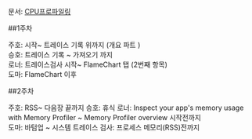 
문서: [CPU프로파일링](https://developer.android.com/studio/profile/android-profiler?hl=en)

##1주차 

주호:  시작~ 트레이스 기록 위까지 (개요 파트 )  
승호: 트레이스 기록 ~ 가져오기 까지   
로너: 트레이스검사 시작~ FlameChart 탭 (2번째 항목)  
도마: FlameChart 이후 

##2주차


주호:  RSS~ 다음장 끝까지
승호:  휴식 
로너:  Inspect your app's memory usage with Memory Profiler ~ Memory Profiler overview 시작전까지  
도마:  바텀업 ~ 시스템 트레이스 검사: 프로세스 메모리(RSS)전까지 
